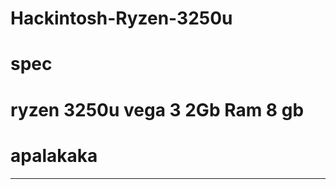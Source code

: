# Hackintosh-Ryzen-3250u
# spec 
# ryzen 3250u vega 3 2Gb Ram 8 gb 
# apalakaka
---------------------------------------------------------------------
